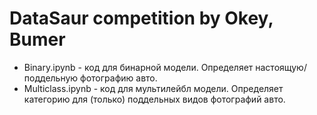 # DataSaur competition by Okey, Bumer
* Binary.ipynb - код для бинарной модели. Определяет настоящую/поддельную фотографию авто.
* Multiclass.ipynb - код для мультилейбл модели. Определяет категорию для (только) поддельных видов фотографий авто.


